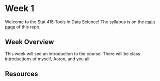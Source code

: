 # Week 1

Welcome to the Stat 418:Tools in Data Science! The syllabus is on the [main page](https://github.com/natelangholz/stat418-tools-in-datascience) of this repo.

## Week Overview

This week will see an introduction to the course. There will be class introductions of myself, Aaron, and you all!
  
## Resources
  
 